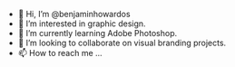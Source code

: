 - 👋 Hi, I’m @benjaminhowardos
- 👀 I’m interested in graphic design.
- 🌱 I’m currently learning Adobe Photoshop.
- 💞️ I’m looking to collaborate on visual branding projects.
- 📫 How to reach me ...

<!---
benjaminhowardos/benjaminhowardos is a ✨ special ✨ repository because its `README.md` (this file) appears on your GitHub profile.
You can click the Preview link to take a look at your changes.
--->
